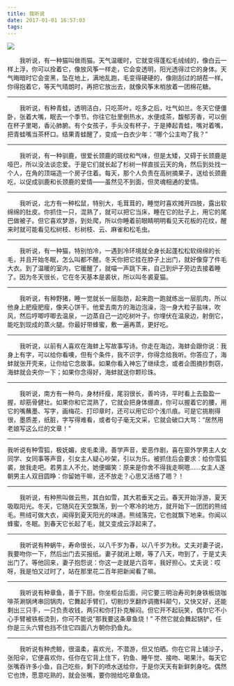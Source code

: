 ```yaml
---
title: 我听说
date: 2017-01-01 16:57:03
tags:
---
```

![](https://upload-images.jianshu.io/upload_images/2743275-9bfadb628569fe76.jpg?imageMogr2/auto-orient/strip%7CimageView2/2/w/1240)

　　我听说，有一种猫叫做雨猫。天气温暖时，它就变得蓬松毛绒绒的，像白云一样上浮，你可以拴着它，像放风筝一样走，它会变透明，阳光透得过它的身体。天气晦暗时它会变黑，坠在地上，满地乱跑，毛变得硬硬的，像刚刮过的胡茬一样。你得抱着它，等天气晴朗时，再把它放出去，就像风筝末梢放着一团棉花糖。

------------



　　我听说，有种青蛙，透明洁白，只吃茶叶。吃多之后，吐气如兰。冬天它便僵卧，张着大嘴，眠去一个季节。你往它肚里倒热水，水便成茶，馥郁芳香，可以倒在杯子里喝，香沁肺腑。有个女孩子，手头没有杯子，于是捧起青蛙，嘴对着嘴，把青蛙嘴当茶杯口。结果青蛙醒了，变成一白衣少年：“哪个公主吻了我？”

------------


　　我听说，有一种驯鹿，很爱长颈鹿的斑纹和气味，但是太矮，又碍于长颈鹿是哑巴，所以没法谈恋爱。于是它们就长起了杉树一样直拔云天的角，然后到处找一个人，在角的顶端造一个房子住着。每天，那个人负责在高树摘果子，送给长颈鹿吃，以促成驯鹿和长颈鹿的爱情——虽然见不到面，但灵魂相通的爱情。

------------


　　我听说，北方有一种松鼠，特别大，毛茸茸的，睡觉时喜欢摊开四肢，露出软绵绵的肚皮。你抓住一只，混熟了，就可以把它当床，睡在它的肚子上，用它的尾巴做被子。但它喜欢梦游，到处爬，所以你睡着前眼睛明明看见天花板的花纹，醒来时就可能看见松树枝、杉树枝、云、麻雀和松毛虫。

------------


　　我听说，有一种猫，特别怕冷，一遇到冷环境就全身长起蓬松松软绵绵的长毛，并且开始冬眠，怎么叫都不醒。冬天你把它挂在脖子上出门，就好像穿了件毛大衣。到了温暖的室内，它暖醒了，就喵一声跳下来，自己到炉子旁边去接着睡了。因为冬天很长，它在冬天基本是裘状，所以叫冬裘夏猫。

------------


　　我听说，有种野猪，睡一觉就长一层脂肪，起来跑一跑就练出一层肌肉，所以他身上肥瘦肥瘦，像夹心饼干。他爱去南方的海边泡澡，泡一身大粒子盐味，吹风，然后哼唧哼唧去温泉，一边蒸自己一边吃树叶子。你埋伏在温泉边，射倒它，能吃到现成的蒸火腿。你最好带蜂蜜，敷一遍再蒸，更好吃。

------------


　　我听说，以前有人喜欢在海蚌上写故事写诗。你走在海边，海蚌会跟你说：我身上有字，可以给你看噢，但有个条件，我不识字，你得念给我听。你答应了，海蚌就张开壳来，让你给它念故事。如果你看入神忘了继续念，或者企图摘抄剽窃，海蚌就会夹你一下；如果你念得好，海蚌就送你颗珍珠。

------------


　　我听说，南方有一种鸟，身材纤瘦，尾羽很长，善吟诗，平时看上去盈盈一握，却筋骨健壮。如果你和它混熟了，它就会把身体绷直，你可以握着它的腰，用它的嘴蘸墨、写字，画梅花、打印章时，还可以用它印个浅爪痕。可是它挑剔得很，墨质差，纸脏，字写得难看，或者句子毫无文采，它就会破口大骂：“居然用老娘写这么烂的文章！”

------------


我听说有种雪狐，极妩媚，皮毛柔滑。善学声音，爱恶作剧，喜在窗外学男主人女同学、女同事等声音，引女主人疑心吵架，引以为乐。被抓住后会要求：给你雪狐裘，放我走吧。若男主人不允，她便媚笑：原来是你舍不得我走啊嗯……女主人遂朝男主人双目圆睁：你留她干嘛，还不放走？心思又活络了嗯？！

------------


　　我听说，有种熊叫做云熊，其白如雪，其大若垂天之云。春天开始浮游，夏天吸取阳光。冬天，它随风在天空飘荡，到一个寒冷的地方，就开始下一团团的熊绒毛。熊绒可做大衣，闻得到夏天阳光的味道。熊绒落完，它也就飘下地来。你闻以蜂蜜，冬眠。到春天它长起了毛，就又变成云浮起来了。

------------


　　我听说有种蜗牛，寿命很长，以八千岁为春，以八千岁为秋。丈夫对妻子说，我要吻你一下，然后出门去买报纸。妻子就闭上眼，等了八天，吻到了，于是丈夫出门了。等他回来，妻子抱怨说：你这一走就是六百年，我好担心。丈夫说：哎呀，我是怕又过时了，站在那里花二百年把新闻看了嘛。

------------


　　我听说有种章鱼，善于下厨。你坐柜台后面，问它要三明治寿司刺身铁板烧咖啡茶涮锅烤串回锅肉，它舞起手臂们，切剔炒烹翻炸调撒料颠勺，又快又好，还能剩出三只手，一只负责收钱，两只和你打扑克解闷。但它开不起玩笑，偶尔它不小心手臂被铁板烫到，你可不能说“那我要这条章鱼烧！” 不然它就会舞起锅铲，任你是三头六臂也挡不住它四面八方朝你扔鱼丸。

------------


　　我听说有种虎鲸，很温柔，喜欢光，不潜游，但又怕晒。你在它背上铺沙子，张阳伞，它便喜欢你，任你在它背上住下，钓鱼、睡午觉、接吻、喝果汁。每天它张嘴吞许多小鱼，自己吃些，剩下的喷水送给你，于是你天天有新鲜刺身吃。偶然它也馋，愿意吃熟的，就会张嘴，要你抛给吃章鱼烧。
